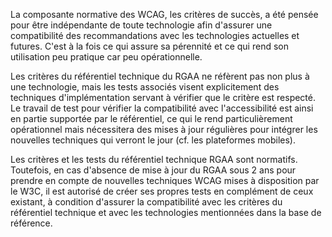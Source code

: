 La composante normative des WCAG, les critères de succès, a été pensée pour être indépendante de toute technologie afin d'assurer une compatibilité des recommandations avec les technologies actuelles et futures. C'est à la fois ce qui assure sa pérennité et ce qui rend son utilisation peu pratique car peu opérationnelle.

Les critères du référentiel technique du RGAA ne réfèrent pas non plus à une technologie, mais les tests associés visent explicitement des techniques d'implémentation servant à vérifier que le critère est respecté. Le travail de test pour vérifier la compatibilité avec l'accessibilité est ainsi en partie supportée par le référentiel, ce qui le rend particulièrement opérationnel mais nécessitera des mises à jour régulières pour intégrer les nouvelles techniques qui verront le jour (cf. les plateformes mobiles).

Les critères et les tests du référentiel technique RGAA sont normatifs. Toutefois, en cas d'absence de mise à jour du RGAA sous 2 ans pour prendre en compte de nouvelles techniques WCAG mises à disposition par le W3C, il est autorisé de créer ses propres tests en complément de ceux existant, à condition d'assurer la compatibilité avec les critères du référentiel technique et avec les technologies mentionnées dans la base de référence.
